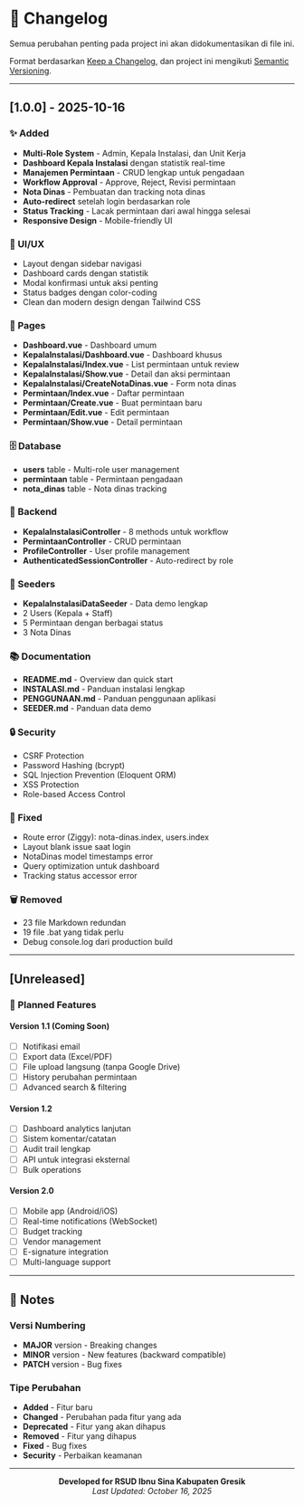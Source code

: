 # 📝 Changelog

Semua perubahan penting pada project ini akan didokumentasikan di file ini.

Format berdasarkan [Keep a Changelog](https://keepachangelog.com/en/1.0.0/),
dan project ini mengikuti [Semantic Versioning](https://semver.org/spec/v2.0.0.html).

---

## [1.0.0] - 2025-10-16

### ✨ Added
- **Multi-Role System** - Admin, Kepala Instalasi, dan Unit Kerja
- **Dashboard Kepala Instalasi** dengan statistik real-time
- **Manajemen Permintaan** - CRUD lengkap untuk pengadaan
- **Workflow Approval** - Approve, Reject, Revisi permintaan
- **Nota Dinas** - Pembuatan dan tracking nota dinas
- **Auto-redirect** setelah login berdasarkan role
- **Status Tracking** - Lacak permintaan dari awal hingga selesai
- **Responsive Design** - Mobile-friendly UI

### 🎨 UI/UX
- Layout dengan sidebar navigasi
- Dashboard cards dengan statistik
- Modal konfirmasi untuk aksi penting
- Status badges dengan color-coding
- Clean dan modern design dengan Tailwind CSS

### 📱 Pages
- **Dashboard.vue** - Dashboard umum
- **KepalaInstalasi/Dashboard.vue** - Dashboard khusus
- **KepalaInstalasi/Index.vue** - List permintaan untuk review
- **KepalaInstalasi/Show.vue** - Detail dan aksi permintaan
- **KepalaInstalasi/CreateNotaDinas.vue** - Form nota dinas
- **Permintaan/Index.vue** - Daftar permintaan
- **Permintaan/Create.vue** - Buat permintaan baru
- **Permintaan/Edit.vue** - Edit permintaan
- **Permintaan/Show.vue** - Detail permintaan

### 🗄️ Database
- **users** table - Multi-role user management
- **permintaan** table - Permintaan pengadaan
- **nota_dinas** table - Nota dinas tracking

### 🔧 Backend
- **KepalaInstalasiController** - 8 methods untuk workflow
- **PermintaanController** - CRUD permintaan
- **ProfileController** - User profile management
- **AuthenticatedSessionController** - Auto-redirect by role

### 🌱 Seeders
- **KepalaInstalasiDataSeeder** - Data demo lengkap
- 2 Users (Kepala + Staff)
- 5 Permintaan dengan berbagai status
- 3 Nota Dinas

### 📚 Documentation
- **README.md** - Overview dan quick start
- **INSTALASI.md** - Panduan instalasi lengkap
- **PENGGUNAAN.md** - Panduan penggunaan aplikasi
- **SEEDER.md** - Panduan data demo

### 🔒 Security
- CSRF Protection
- Password Hashing (bcrypt)
- SQL Injection Prevention (Eloquent ORM)
- XSS Protection
- Role-based Access Control

### 🐛 Fixed
- Route error (Ziggy): nota-dinas.index, users.index
- Layout blank issue saat login
- NotaDinas model timestamps error
- Query optimization untuk dashboard
- Tracking status accessor error

### 🗑️ Removed
- 23 file Markdown redundan
- 19 file .bat yang tidak perlu
- Debug console.log dari production build

---

## [Unreleased]

### 🎯 Planned Features

#### Version 1.1 (Coming Soon)
- [ ] Notifikasi email
- [ ] Export data (Excel/PDF)
- [ ] File upload langsung (tanpa Google Drive)
- [ ] History perubahan permintaan
- [ ] Advanced search & filtering

#### Version 1.2
- [ ] Dashboard analytics lanjutan
- [ ] Sistem komentar/catatan
- [ ] Audit trail lengkap
- [ ] API untuk integrasi eksternal
- [ ] Bulk operations

#### Version 2.0
- [ ] Mobile app (Android/iOS)
- [ ] Real-time notifications (WebSocket)
- [ ] Budget tracking
- [ ] Vendor management
- [ ] E-signature integration
- [ ] Multi-language support

---

## 📌 Notes

### Versi Numbering
- **MAJOR** version - Breaking changes
- **MINOR** version - New features (backward compatible)
- **PATCH** version - Bug fixes

### Tipe Perubahan
- **Added** - Fitur baru
- **Changed** - Perubahan pada fitur yang ada
- **Deprecated** - Fitur yang akan dihapus
- **Removed** - Fitur yang dihapus
- **Fixed** - Bug fixes
- **Security** - Perbaikan keamanan

---

<p align="center">
  <strong>Developed for RSUD Ibnu Sina Kabupaten Gresik</strong><br>
  <em>Last Updated: October 16, 2025</em>
</p>
